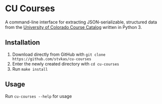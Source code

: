 # CU Courses

A command-line interface for extracting JSON-serializable, structured data from the [University of Colorado Course Catalog](https://catalog.colorado.edu/courses-a-z/) 
written in Python 3.

## Installation

1. Download directly from GitHub with `git clone https://github.com/stvkas/cu-courses`
2. Enter the newly created directory with `cd cu-courses`
3. Run `make install`

## Usage
Run `cu-courses --help` for usage
